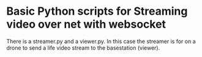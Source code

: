 # Basic Python scripts for Streaming video over net with websocket

There is a streamer.py and a viewer.py. In this case the streamer is for on a drone to send a life video stream to the basestation (viewer).

